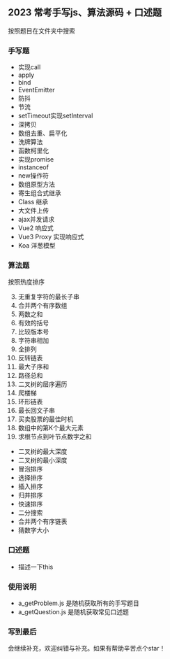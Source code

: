## 2023 常考手写js、算法源码 + 口述题
  按照题目在文件夹中搜索

### 手写题
- 实现call
- apply
- bind
- EventEmitter
- 防抖
- 节流
- setTimeout实现setInterval
- 深拷贝
- 数组去重、扁平化
- 洗牌算法
- 函数柯里化
- 实现promise
- instanceof
- new操作符
- 数组原型方法
- 寄生组合式继承
- Class 继承
- 大文件上传
- ajax并发请求
- Vue2 响应式
- Vue3 Proxy 实现响应式
- Koa 洋葱模型

### 算法题
  按照热度排序

3. 无重复字符的最长子串
88. 合并两个有序数组
1. 两数之和
20. 有效的括号
165. 比较版本号
415. 字符串相加
46. 全排列
206. 反转链表
53. 最大子序和
112. 路径总和
102. 二叉树的层序遍历
70. 爬楼梯
141. 环形链表
5. 最长回文子串
121. 买卖股票的最佳时机
215. 数组中的第K个最大元素
129. 求根节点到叶节点数字之和

- 二叉树的最大深度
- 二叉树的最小深度
- 冒泡排序
- 选择排序
- 插入排序
- 归并排序
- 快速排序
- 二分搜索
- 合并两个有序链表
- 猜数字大小

### 口述题
- 描述一下this


### 使用说明
- a_getProblem.js 是随机获取所有的手写题目
- a_getQuestion.js 是随机获取常见口述题

### 写到最后
  会继续补充，欢迎纠错与补充。如果有帮助辛苦点个star！